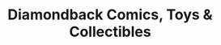 ---
title: "Diamondback Comics, Toys & Collectibles"
url: /scottsdale/diamondback-comics-toys-und-collectibles/
shop: Sammler
---